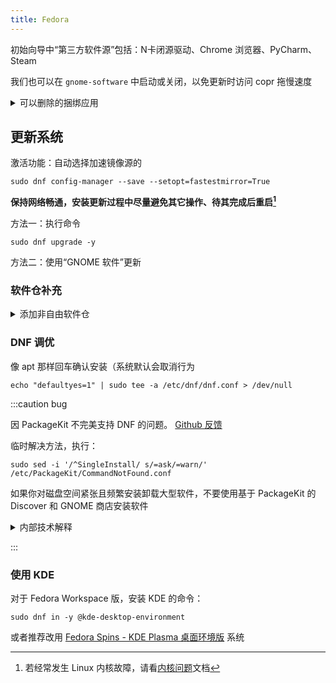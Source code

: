 ```yaml
---
title: Fedora
---
```


初始向导中“第三方软件源”包括：N卡闭源驱动、Chrome 浏览器、PyCharm、Steam

我们也可以在 `gnome-software` 中启动或关闭，以免更新时访问 copr 拖慢速度

<details className="let-details-to-gray">
  <summary>
可以删除的捆绑应用
</summary>

开源版 Office:

    sudo dnf remove libreoffice*

已经 <a href="/docs/browser/edge-for-linux" target="_blank" >安装 Edge</a> 来代替 Firefox

    sudo dnf remove firefox

删除之上述大型应用后，系统更新将更快完成！

</details>

## 更新系统

激活功能：自动选择加速镜像源的

    sudo dnf config-manager --save --setopt=fastestmirror=True

**保持网络畅通，安装更新过程中尽量避免其它操作、待其完成后重启[^2]**

方法一：执行命令

    sudo dnf upgrade -y

<!-- todo:? send notify after update -->

方法二：使用“GNOME 软件”更新

[^1]: 若镜像站发生故障，导致下载中断，可修改 `/etc/hosts` 将其域名屏蔽 `127.0.0.1`
[^2]: 若经常发生 Linux 内核故障，请看[内核问题](/docs/linux/kernel#fedora)文档


### 软件仓补充

<details>
  <summary>添加非自由软件仓</summary>

非自由软件仓 != 第三方软件源。前者是指如 ffmpeg 等可能具有版权争议程序的包仓库

```shell
sudo dnf in -y \
  https://download1.rpmfusion.org/free/fedora/rpmfusion-free-release-$(rpm -E %fedora).noarch.rpm
sudo dnf in -y \
  https://download1.rpmfusion.org/nonfree/fedora/rpmfusion-nonfree-release-$(rpm -E %fedora).noarch.rpm
```

</details>

### DNF 调优

像 apt 那样回车确认安装（系统默认会取消行为

    echo "defaultyes=1" | sudo tee -a /etc/dnf/dnf.conf > /dev/null

:::caution bug

因 PackageKit 不完美支持 DNF 的问题。 [Github 反馈](https://github.com/PackageKit/PackageKit/issues/201)

临时解决方法，执行：

    sudo sed -i '/^SingleInstall/ s/=ask/=warn/' /etc/PackageKit/CommandNotFound.conf

如果你对磁盘空间紧张且频繁安装卸载大型软件，不要使用基于 PackageKit 的 Discover 和 GNOME 商店安装软件

<details>
  <summary>内部技术解释</summary>
  在 Fedora 中、CommandNotFound 模块使用 PackageKit 自动安装时，不会恰当处理 DNF 依赖关系，导致包移除时无法处理依赖而有效释放磁盘空间，推荐 dnf 命令行手动安装。
</details>

:::

### 使用 KDE

对于 Fedora Workspace 版，安装 KDE 的命令：

    sudo dnf in -y @kde-desktop-environment

或者推荐改用 [Fedora Spins - KDE Plasma 桌面环境版](https://spins.fedoraproject.org/zh_Hans_CN/kde/) 系统
